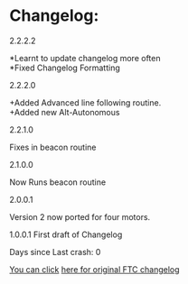 <h1>Changelog:</h1>
<p>2.2.2.2</p>
<p>*Learnt to update changelog more often<br>
*Fixed Changelog Formatting<br>
</p>
<p>2.2.2.0</p>
<p>+Added Advanced line following routine.<br>
+Added new Alt-Autonomous</p>
<p>2.2.1.0</p>
<p>
Fixes in beacon routine</p>
<p>2.1.0.0 </p>
<p>Now Runs beacon routine</p>
<p>2.0.0.1</p>
<p>
Version 2 now ported for four motors.</p>
<p>1.0.0.1 First draft of Changelog
</p>
<p>
Days since Last crash: 0
</p>
<a href="http://reddit.com">You can click</a>
<a href="https://github.com/ftctechnh/ftc_app/blob/master/README.md">here for original FTC changelog</a>
